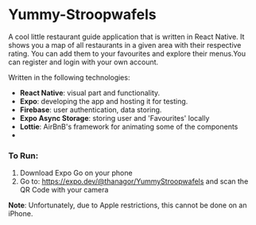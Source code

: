 # Yummy-Stroopwafels

A cool little restaurant guide application that is written in React Native. It shows you a map of all restaurants in a given area with their respective rating. You can add them to your favourites and explore their menus.You can register and login with your own account.

Written in the following technologies:
- **React Native**: visual part and functionality.
- **Expo**: developing the app and hosting it for testing.
- **Firebase**: user authentication, data storing.
- **Expo Async Storage**: storing user and 'Favourites' locally
- **Lottie**: AirBnB's framework for animating some of the components
- 
### To Run:

1. Download Expo Go on your phone
2. Go to: https://expo.dev/@thanagor/YummyStroopwafels and scan the QR Code with your camera

**Note**: Unfortunately, due to Apple restrictions, this cannot be done on an iPhone.
